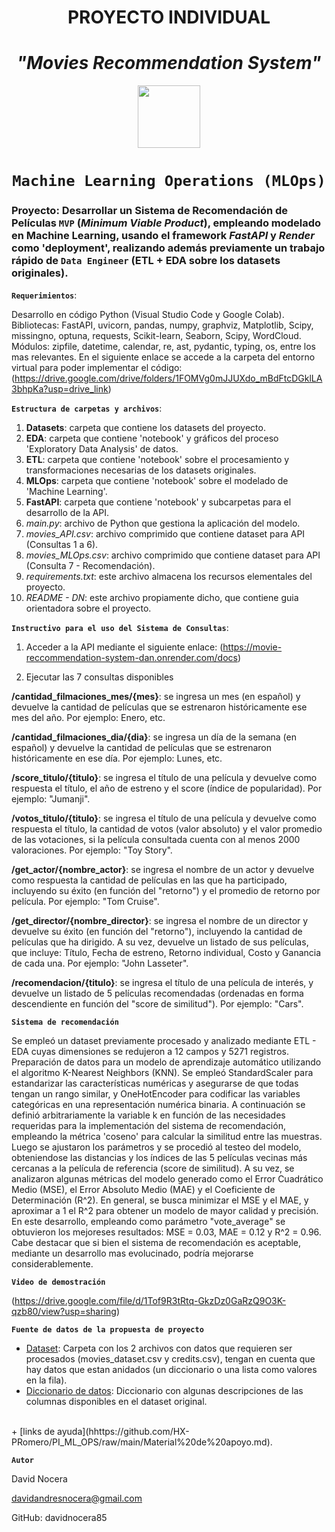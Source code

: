 
# <h1 align=center> **PROYECTO INDIVIDUAL** </h1>
# <h1 align=center>*"Movies Recommendation System"* </h1>

<p align="center">
<img src="https://encrypted-tbn0.gstatic.com/images?q=tbn:ANd9GcTd6mQOzPB54ZgMqZKANAZSTDdtOxnQl4kOB6p7NluOeIwC9azUdUy_p3CPQUPxc_NWgfU&usqp=CAU"  height=100>
</p>

# <h1 align=center>**`Machine Learning Operations (MLOps)`**</h1>

### Proyecto: Desarrollar un Sistema de Recomendación de Películas **`MVP`** (_Minimum Viable Product_), empleando modelado en Machine Learning, usando el framework ***FastAPI*** y ***Render*** como 'deployment', realizando además previamente un trabajo rápido de **`Data Engineer`** (ETL + EDA sobre los datasets originales).


**`Requerimientos`**:

Desarrollo en código Python (Visual Studio Code y Google Colab).
Bibliotecas: FastAPI, uvicorn, pandas, numpy, graphviz, Matplotlib, Scipy, missingno, optuna, requests, Scikit-learn, Seaborn, Scipy, WordCloud. 
Módulos: zipfile, datetime, calendar, re, ast, pydantic, typing, os, entre los mas relevantes.
En el siguiente enlace se accede a la carpeta del entorno virtual para poder implementar el código:
(https://drive.google.com/drive/folders/1FOMVg0mJJUXdo_mBdFtcDGklLA3bhpKa?usp=drive_link)


**`Estructura de carpetas y archivos`**:

1. **Datasets**: carpeta que contiene los datasets del proyecto.
2. **EDA**: carpeta que contiene 'notebook' y gráficos del proceso 'Exploratory Data Analysis' de datos.
3. **ETL**: carpeta que contiene 'notebook' sobre el procesamiento y transformaciones necesarias de los datasets originales.
4. **MLOps**: carpeta que contiene 'notebook' sobre el modelado de 'Machine Learning'.
5. **FastAPI**: carpeta que contiene 'notebook' y subcarpetas para el desarrollo de la API.
6. *main.py*: archivo de Python que gestiona la aplicación del modelo.
7. *movies_API.csv*: archivo comprimido que contiene dataset para API (Consultas 1 a 6).
8. *movies_MLOps.csv*: archivo comprimido que contiene dataset para API (Consulta 7 - Recomendación).
9. *requirements.txt*: este archivo almacena los recursos elementales del proyecto.
10. *README - DN*: este archivo propiamente dicho, que contiene guia orientadora sobre el proyecto.


**`Instructivo para el uso del Sistema de Consultas`**:

1. Acceder a la API mediante el siguiente enlace:
(https://movie-reccommendation-system-dan.onrender.com/docs)

2. Ejecutar las 7 consultas disponibles

**/cantidad_filmaciones_mes/{mes}**: se ingresa un mes (en español) y devuelve la cantidad de películas que se estrenaron históricamente ese mes del año. Por ejemplo: Enero, etc.

**/cantidad_filmaciones_dia/{dia}**: se ingresa un día de la semana (en español) y devuelve la cantidad de películas que se estrenaron históricamente en ese día. Por ejemplo: Lunes, etc.

**/score_titulo/{titulo}**: se ingresa el título de una película y devuelve como respuesta el título, el año de estreno y el score (índice de popularidad). Por ejemplo: "Jumanji".

**/votos_titulo/{titulo}**: se ingresa el título de una película y devuelve como respuesta el título, la cantidad de votos (valor absoluto) y el valor promedio de las votaciones, si la película consultada cuenta con al menos 2000 valoraciones. Por ejemplo: "Toy Story".

**/get_actor/{nombre_actor}**: se ingresa el nombre de un actor y devuelve como respuesta la cantidad de películas en las que ha participado, incluyendo su éxito (en función del "retorno") y el promedio de retorno por película. Por ejemplo: "Tom Cruise".

**/get_director/{nombre_director}**: se ingresa el nombre de un director y devuelve su éxito (en función del "retorno"), incluyendo la cantidad de películas que ha dirigido. A su vez, devuelve un listado de sus películas, que incluye: Título, Fecha de estreno, Retorno individual, Costo y Ganancia de cada una. Por ejemplo: "John Lasseter".

**/recomendacion/{titulo}**: se ingresa el título de una película de interés, y devuelve un listado de 5 películas recomendadas (ordenadas en forma descendiente en función del "score de similitud"). Por ejemplo: "Cars". 


**`Sistema de recomendación`**

Se empleó un dataset previamente procesado y analizado mediante ETL - EDA cuyas dimensiones se redujeron a 12 campos y 5271 registros. Preparación de datos para un modelo de aprendizaje automático utilizando el algoritmo K-Nearest Neighbors (KNN). Se empleó StandardScaler para estandarizar las características numéricas y asegurarse de que todas tengan un rango similar, y OneHotEncoder para codificar las variables categóricas en una representación numérica binaria. A continuación se definió arbitrariamente la variable k en función de las necesidades requeridas para la implementación del sistema de recomendación, empleando la métrica 'coseno' para calcular la similitud entre las muestras. Luego se ajustaron los parámetros y se procedió al testeo del modelo, obteniendose las distancias y los índices de las 5 películas vecinas más cercanas a la película de referencia (score de similitud). A su vez, se analizaron algunas métricas del modelo generado como el Error Cuadrático Medio (MSE), el Error Absoluto Medio (MAE) y el Coeficiente de Determinación (R^2). En general, se busca minimizar el MSE y el MAE, y aproximar a 1 el R^2 para obtener un modelo de mayor calidad y precisión. En este desarrollo, empleando como parámetro "vote_average" se obtuvieron los mejoreses resultados: MSE = 0.03, MAE = 0.12 y R^2 = 0.96. Cabe destacar que si bien el sistema de recomendación es aceptable, mediante un desarrollo mas evolucinado, podría mejorarse considerablemente. 


**`Video de demostración`**

(https://drive.google.com/file/d/1Tof9R3tRtq-GkzDz0GaRzQ9O3K-qzb80/view?usp=sharing)


**`Fuente de datos de la propuesta de proyecto`**

+ [Dataset](https://drive.google.com/drive/folders/1nvSjC2JWUH48o3pb8xlKofi8SNHuNWeu): Carpeta con los 2 archivos con datos que requieren ser procesados (movies_dataset.csv y credits.csv), tengan en cuenta que hay datos que estan anidados (un diccionario o una lista como valores en la fila).
+ [Diccionario de datos](https://docs.google.com/spreadsheets/d/1QkHH5er-74Bpk122tJxy_0D49pJMIwKLurByOfmxzho/edit#gid=0): Diccionario con algunas descripciones de las columnas disponibles en el dataset original.
<br/>
+ [links de ayuda](hhttps://github.com/HX-PRomero/PI_ML_OPS/raw/main/Material%20de%20apoyo.md).


**`Autor`**

David Nocera

davidandresnocera@gmail.com

GitHub: davidnocera85
